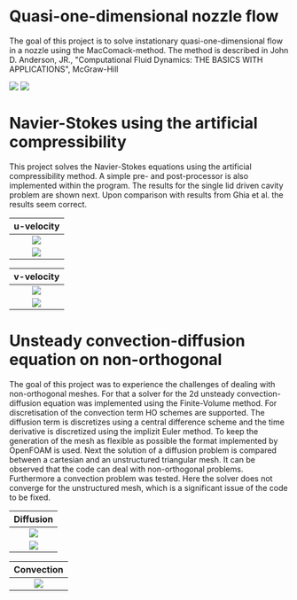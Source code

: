 # Quasi-one-dimensional nozzle flow
The goal of this project is to solve instationary quasi-one-dimensional flow in a nozzle using the MacComack-method. The method is described in John D. Anderson, JR., "Computational Fluid Dynamics: THE BASICS WITH APPLICATIONS", McGraw-Hill

![](images/nozzle_flow/geometry.png)
![](images/nozzle_flow/results.png)

# Navier-Stokes using the artificial compressibility
This project solves the Navier-Stokes equations using the artificial compressibility method. A simple pre- and post-processor is also implemented within the program. The results for the single lid driven cavity problem are shown next. Upon comparison with results from Ghia et al. the results seem correct.

u-velocity             |
:-------------------------:|
![](images/arti_comp/u_contour.png)  |
![](images/arti_comp/u_line.png)  |

v-velocity             |
:-------------------------:|
![](images/arti_comp/v_contour.png) |
![](images/arti_comp/v_line.png) |

# Unsteady convection-diffusion equation on non-orthogonal
The goal of this project was to experience the challenges of dealing with non-orthogonal meshes. For that a solver for the 2d unsteady convection-diffusion equation was implemented using the Finite-Volume method. For discretisation of the convection term HO schemes are supported. The diffusion term is discretizes using a central difference scheme and the time derivative is discretized using the implizit Euler method. To keep the generation of the mesh as flexible as possible the format implemented by OpenFOAM is used. Next the solution of a diffusion problem is compared between a cartesian and an unstructured triangular mesh. It can be observed that the code can deal with non-orthogonal problems. Furthermore a convection problem was tested. Here the solver does not converge for the unstructured mesh, which is a significant issue of the code to be fixed.

Diffusion             |
:-------------------------:|
![](images/advdiff/diff_meshComp.png) |
![](images/advdiff/diff_lineplot.png) |

Convection             |
:-------------------------:|
![](images/advdiff/swirl.gif) |

